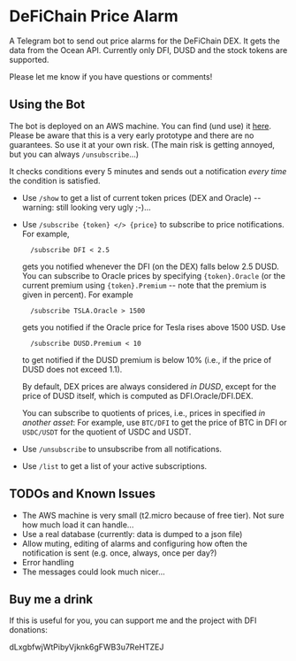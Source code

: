 # DeFiChain Price Alarm

A Telegram bot to send out price alarms for the DeFiChain DEX.
It gets the data from the Ocean API. Currently only DFI, DUSD and the stock tokens are supported.

Please let me know if you have questions or comments!

## Using the Bot

The bot is deployed on an AWS machine.
You can find (und use) it [here](https://t.me/defichain_price_alarm_bot).
Please be aware that this is a very early prototype and there are no guarantees. So use it at your own risk. (The main risk is getting annoyed, but you can always `/unsubscribe`...)

It checks conditions every 5 minutes and sends out a notification *every time* the condition is satisfied.

* Use `/show` to get a list of current token prices (DEX and Oracle) -- warning: still looking very ugly ;-)...
* Use `/subscribe {token} </> {price}` to subscribe to price notifications. For example, 

        /subscribe DFI < 2.5
        
    gets you notified whenever the DFI (on the DEX) falls below 2.5 DUSD. You can subscribe to Oracle prices by specifying `{token}.Oracle` (or the current premium using `{token}.Premium` -- note that the premium is given in percent). For example 
    
        /subscribe TSLA.Oracle > 1500
    
    gets you notified if the Oracle price for Tesla rises above 1500 USD. Use

        /subscribe DUSD.Premium < 10
    
    to get notified if the DUSD premium is below 10% (i.e., if the price of DUSD does not exceed 1.1).

    By default, DEX prices are always considered *in DUSD*, except for the price of DUSD itself, which is computed as DFI.Oracle/DFI.DEX.

    You can subscribe to quotients of prices, i.e., prices in specified *in another asset*: For example, use `BTC/DFI` to get the price of BTC in DFI or `USDC/USDT` for the quotient of USDC and USDT.

* Use `/unsubscribe` to unsubscribe from all notifications.
* Use `/list` to get a list of your active subscriptions.


## TODOs and Known Issues

* The AWS machine is very small (t2.micro because of free tier). Not sure how much load it can handle... 
* Use a real database (currently: data is dumped to a json file)
* Allow muting, editing of alarms and configuring how often the notification is sent (e.g. once, always, once per day?)
* Error handling
* The messages could look much nicer...


## Buy me a drink

If this is useful for you, you can support me and the project with DFI donations:

dLxgbfwjWtPibyVjknk6gFWB3u7ReHTZEJ
